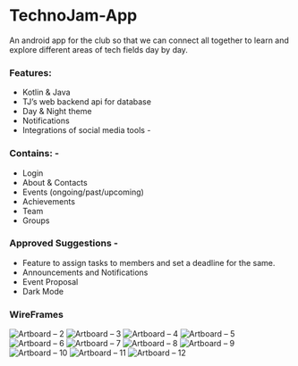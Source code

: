 # TechnoJam-App
An android app for the club so that we can connect all together to learn and explore different areas of tech fields day by day. 

### Features: 
* Kotlin & Java 
* TJ’s web backend api for database 
* Day & Night theme 
* Notifications 
* Integrations of social media tools -

### Contains: -
* Login
* About & Contacts 
* Events (ongoing/past/upcoming)
* Achievements 
* Team 
* Groups 

### Approved Suggestions - 
* Feature to assign tasks to members and set a deadline for the same. 
* Announcements and Notifications 
* Event Proposal 
* Dark Mode

### WireFrames
![Artboard – 2](https://user-images.githubusercontent.com/54468833/95236722-ec39fc00-0824-11eb-9d65-711158922541.png)
![Artboard – 3](https://user-images.githubusercontent.com/54468833/95236794-0673da00-0825-11eb-9e9b-6f86e297df96.png)
![Artboard – 4](https://user-images.githubusercontent.com/54468833/95236815-0c69bb00-0825-11eb-9b33-93ddbb84a997.png)
![Artboard – 5](https://user-images.githubusercontent.com/54468833/95236822-0ffd4200-0825-11eb-913a-e295590f89a9.png)
![Artboard – 6](https://user-images.githubusercontent.com/54468833/95236372-76359500-0824-11eb-8e09-5a69c83d061b.png)
![Artboard – 7](https://user-images.githubusercontent.com/54468833/95236431-8c435580-0824-11eb-9744-1722d8e2f54e.png)
![Artboard – 8](https://user-images.githubusercontent.com/54468833/95236467-95ccbd80-0824-11eb-8bce-84ea7cfa7723.png)
![Artboard – 9](https://user-images.githubusercontent.com/54468833/95236515-a54c0680-0824-11eb-98cd-a7325fdf0709.png)
![Artboard – 10](https://user-images.githubusercontent.com/54468833/95236605-c90f4c80-0824-11eb-81f9-c9b270862e70.png)
![Artboard – 11](https://user-images.githubusercontent.com/54468833/95236638-d0365a80-0824-11eb-922f-186cc3102938.png)
![Artboard – 12](https://user-images.githubusercontent.com/54468833/95236695-e17f6700-0824-11eb-9ebb-7f137939f079.png)
